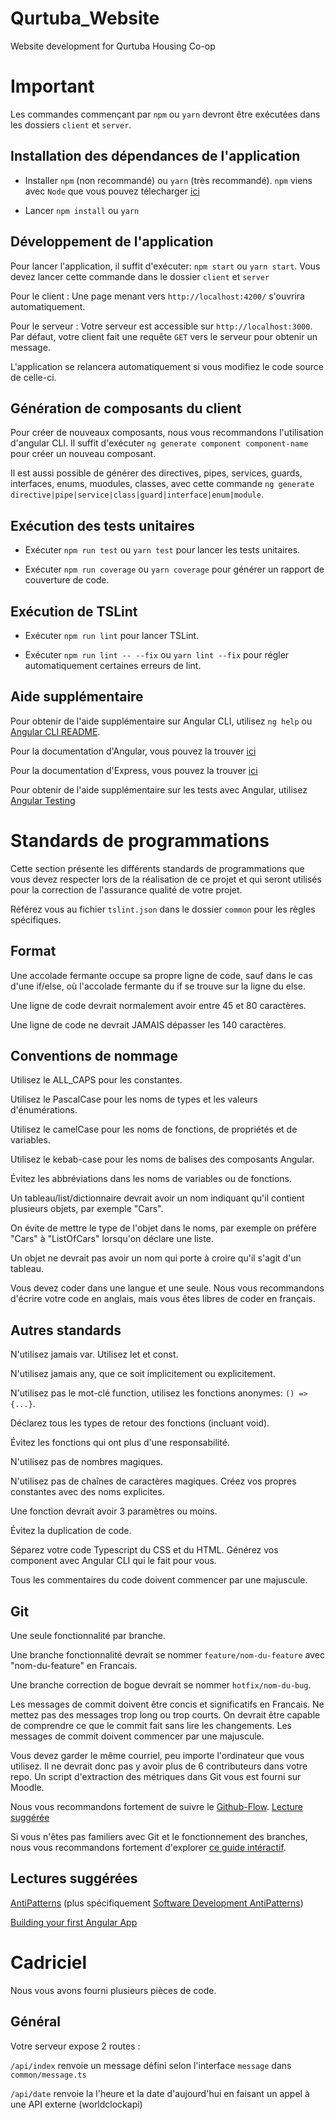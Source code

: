 # Qurtuba_Website
Website development for Qurtuba Housing Co-op

# Important

Les commandes commençant par `npm` ou `yarn` devront être exécutées dans les dossiers `client` et `server`.

## Installation des dépendances de l'application

-   Installer `npm` (non recommandé) ou `yarn` (très recommandé). `npm` viens avec `Node` que vous pouvez télecharger [ici](https://nodejs.org/en/download/)

-   Lancer `npm install` ou `yarn`

## Développement de l'application

Pour lancer l'application, il suffit d'exécuter: `npm start` ou `yarn start`. Vous devez lancer cette commande dans le dossier `client` et `server`

Pour le client :
Une page menant vers `http://localhost:4200/` s'ouvrira automatiquement.

Pour le serveur :
Votre serveur est accessible sur `http://localhost:3000`. Par défaut, votre client fait une requête `GET` vers le serveur pour obtenir un message.

L'application se relancera automatiquement si vous modifiez le code source de celle-ci.

## Génération de composants du client

Pour créer de nouveaux composants, nous vous recommandons l'utilisation d'angular CLI. Il suffit d'exécuter `ng generate component component-name` pour créer un nouveau composant.

Il est aussi possible de générer des directives, pipes, services, guards, interfaces, enums, muodules, classes, avec cette commande `ng generate directive|pipe|service|class|guard|interface|enum|module`.

## Exécution des tests unitaires

-   Exécuter `npm run test` ou `yarn test` pour lancer les tests unitaires.

-   Exécuter `npm run coverage` ou `yarn coverage` pour générer un rapport de couverture de code.

## Exécution de TSLint

-   Exécuter `npm run lint` pour lancer TSLint.

-   Exécuter `npm run lint -- --fix` ou `yarn lint --fix` pour régler automatiquement certaines erreurs de lint.

## Aide supplémentaire

Pour obtenir de l'aide supplémentaire sur Angular CLI, utilisez `ng help` ou [Angular CLI README](https://github.com/angular/angular-cli/blob/master/README.md).

Pour la documentation d'Angular, vous pouvez la trouver [ici](https://angular.io/docs)

Pour la documentation d'Express, vous pouvez la trouver [ici](https://expressjs.com/en/4x/api.html)

Pour obtenir de l'aide supplémentaire sur les tests avec Angular, utilisez [Angular Testing](https://angular.io/guide/testing)

# Standards de programmations

Cette section présente les différents standards de programmations que vous devez respecter lors de la réalisation de ce projet et qui seront utilisés pour la correction de l'assurance qualité de votre projet.

Référez vous au fichier `tslint.json` dans le dossier `common` pour les règles spécifiques.

## Format

Une accolade fermante occupe sa propre ligne de code, sauf dans le cas d'une if/else, où l'accolade fermante du if se trouve sur la ligne du else.

Une ligne de code devrait normalement avoir entre 45 et 80 caractères.

Une ligne de code ne devrait JAMAIS dépasser les 140 caractères.

## Conventions de nommage

Utilisez le ALL_CAPS pour les constantes.

Utilisez le PascalCase pour les noms de types et les valeurs d'énumérations.

Utilisez le camelCase pour les noms de fonctions, de propriétés et de variables.

Utilisez le kebab-case pour les noms de balises des composants Angular.

Évitez les abbréviations dans les noms de variables ou de fonctions.

Un tableau/list/dictionnaire devrait avoir un nom indiquant qu'il contient plusieurs objets, par exemple "Cars".

On évite de mettre le type de l'objet dans le noms, par exemple on préfère "Cars" à "ListOfCars" lorsqu'on déclare une liste.

Un objet ne devrait pas avoir un nom qui porte à croire qu'il s'agit d'un tableau.

Vous devez coder dans une langue et une seule. Nous vous recommandons d'écrire votre code en anglais, mais vous êtes libres de coder en français.

## Autres standards

N'utilisez jamais var. Utilisez let et const.

N'utilisez jamais any, que ce soit implicitement ou explicitement.

N'utilisez pas le mot-clé function, utilisez les fonctions anonymes: `() => {...}`.

Déclarez tous les types de retour des fonctions (incluant void).

Évitez les fonctions qui ont plus d'une responsabilité.

N'utilisez pas de nombres magiques.

N'utilisez pas de chaînes de caractères magiques. Créez vos propres constantes avec des noms explicites.

Une fonction devrait avoir 3 paramètres ou moins.

Évitez la duplication de code.

Séparez votre code Typescript du CSS et du HTML. Générez vos component avec Angular CLI qui le fait pour vous.

Tous les commentaires du code doivent commencer par une majuscule.

## Git

Une seule fonctionnalité par branche.

Une branche fonctionnalité devrait se nommer `feature/nom-du-feature` avec "nom-du-feature" en Francais.

Une branche correction de bogue devrait se nommer `hotfix/nom-du-bug`.

Les messages de commit doivent être concis et significatifs en Francais. Ne mettez pas des messages trop long ou trop courts. On devrait être capable de comprendre ce que le commit fait sans lire les changements. Les messages de commit doivent commencer par une majuscule.

Vous devez garder le même courriel, peu importe l'ordinateur que vous utilisez. Il ne devrait donc pas y avoir plus de 6 contributeurs dans votre repo. Un script d'extraction des métriques dans Git vous est fourni sur Moodle.

Nous vous recommandons fortement de suivre le [Github-Flow](https://guides.github.com/introduction/flow/). [Lecture suggérée](http://scottchacon.com/2011/08/31/github-flow.html)

Si vous n'êtes pas familiers avec Git et le fonctionnement des branches, nous vous recommandons fortement d'explorer [ce guide intéractif](https://onlywei.github.io/explain-git-with-d3/).

## Lectures suggérées

[AntiPatterns](https://sourcemaking.com/antipatterns) (plus spécifiquement [Software Development AntiPatterns](https://sourcemaking.com/antipatterns/software-development-antipatterns))

[Building your first Angular App](https://scrimba.com/g/gyourfirstangularapp)

# Cadriciel

Nous vous avons fourni plusieurs pièces de code.

## Général

Votre serveur expose 2 routes :

`/api/index` renvoie un message défini selon l'interface `message` dans `common/message.ts`

`/api/date` renvoie la l'heure et la date d'aujourd'hui en faisant un appel à une API externe (worldclockapi)

